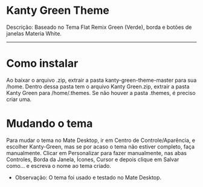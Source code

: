 # Kanty Green Theme
Descrição: Baseado no Tema Flat Remix Green (Verde), borda e botões de janelas Materia White.
_____
# Como instalar
Ao baixar o arquivo .zip, extrair a pasta kanty-green-theme-master para sua /home.
Dentro dessa pasta tem o arquivo Kanty Green.zip, extrair a pasta Kanty Green para /home/.themes.
Se não houver a pasta .themes, é preciso criar uma.
# Mudando o tema
Para mudar o tema no Mate Desktop, ir em Centro de Controle/Aparência, e escolher Kanty-Green, mas se por acaso o tema não estiver completo, faça manualmente. Clicar em Personalizar para fazer manualmente, nas abas Controles, Borda da Janela, Ícones, Cursor e depois clique em Salvar como... e escreva o nome ao tema criado.

* Observação: O tema foi usado e testado no Mate Desktop.
